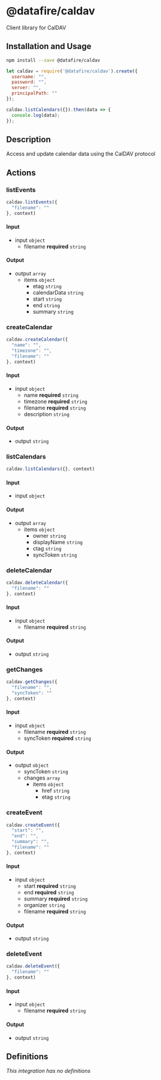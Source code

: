 # @datafire/caldav

Client library for CalDAV

## Installation and Usage
```bash
npm install --save @datafire/caldav
```
```js
let caldav = require('@datafire/caldav').create({
  username: "",
  password: "",
  server: "",
  principalPath: ""
});

caldav.listCalendars({}).then(data => {
  console.log(data);
});
```

## Description

Access and update calendar data using the CalDAV protocol

## Actions

### listEvents



```js
caldav.listEvents({
  "filename": ""
}, context)
```

#### Input
* input `object`
  * filename **required** `string`

#### Output
* output `array`
  * items `object`
    * etag `string`
    * calendarData `string`
    * start `string`
    * end `string`
    * summary `string`

### createCalendar



```js
caldav.createCalendar({
  "name": "",
  "timezone": "",
  "filename": ""
}, context)
```

#### Input
* input `object`
  * name **required** `string`
  * timezone **required** `string`
  * filename **required** `string`
  * description `string`

#### Output
* output `string`

### listCalendars



```js
caldav.listCalendars({}, context)
```

#### Input
* input `object`

#### Output
* output `array`
  * items `object`
    * owner `string`
    * displayName `string`
    * ctag `string`
    * syncToken `string`

### deleteCalendar



```js
caldav.deleteCalendar({
  "filename": ""
}, context)
```

#### Input
* input `object`
  * filename **required** `string`

#### Output
* output `string`

### getChanges



```js
caldav.getChanges({
  "filename": "",
  "syncToken": ""
}, context)
```

#### Input
* input `object`
  * filename **required** `string`
  * syncToken **required** `string`

#### Output
* output `object`
  * syncToken `string`
  * changes `array`
    * items `object`
      * href `string`
      * etag `string`

### createEvent



```js
caldav.createEvent({
  "start": "",
  "end": "",
  "summary": "",
  "filename": ""
}, context)
```

#### Input
* input `object`
  * start **required** `string`
  * end **required** `string`
  * summary **required** `string`
  * organizer `string`
  * filename **required** `string`

#### Output
* output `string`

### deleteEvent



```js
caldav.deleteEvent({
  "filename": ""
}, context)
```

#### Input
* input `object`
  * filename **required** `string`

#### Output
* output `string`



## Definitions

*This integration has no definitions*

